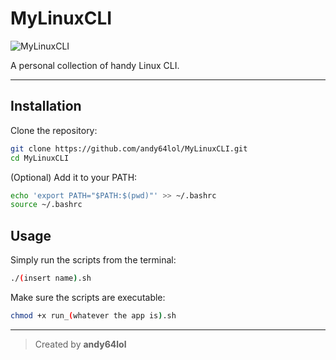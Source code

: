 # MyLinuxCLI
![MyLinuxCLI](https://img.shields.io/badge/MyLinuxCLI-Python%20%7C%20Bash-blue?logo=github&logoColor=white&labelColor=222&style=for-the-badge)

A personal collection of handy Linux CLI.

---

## Installation

Clone the repository:

```bash
git clone https://github.com/andy64lol/MyLinuxCLI.git
cd MyLinuxCLI
```

(Optional) Add it to your PATH:

```bash
echo 'export PATH="$PATH:$(pwd)"' >> ~/.bashrc
source ~/.bashrc
```

## Usage

Simply run the scripts from the terminal:

```bash
./(insert name).sh
```

Make sure the scripts are executable:

```bash
chmod +x run_(whatever the app is).sh
```

---

> Created by **andy64lol**
